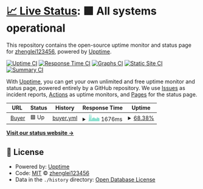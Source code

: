 # [📈 Live Status](https://zhenglei123456.github.io/canteen-upptime): <!--live status--> **🟩 All systems operational**

This repository contains the open-source uptime monitor and status page for [zhenglei123456](https://zhenglei123456.github.io/canteen-upptime), powered by [Upptime](https://github.com/upptime/upptime).

[![Uptime CI](https://github.com/zhenglei123456/canteen-upptime/workflows/Uptime%20CI/badge.svg)](https://github.com/zhenglei123456/canteen-upptime/actions?query=workflow%3A%22Uptime+CI%22)
[![Response Time CI](https://github.com/zhenglei123456/canteen-upptime/workflows/Response%20Time%20CI/badge.svg)](https://github.com/zhenglei123456/canteen-upptime/actions?query=workflow%3A%22Response+Time+CI%22)
[![Graphs CI](https://github.com/zhenglei123456/canteen-upptime/workflows/Graphs%20CI/badge.svg)](https://github.com/zhenglei123456/canteen-upptime/actions?query=workflow%3A%22Graphs+CI%22)
[![Static Site CI](https://github.com/zhenglei123456/canteen-upptime/workflows/Static%20Site%20CI/badge.svg)](https://github.com/zhenglei123456/canteen-upptime/actions?query=workflow%3A%22Static+Site+CI%22)
[![Summary CI](https://github.com/zhenglei123456/canteen-upptime/workflows/Summary%20CI/badge.svg)](https://github.com/zhenglei123456/canteen-upptime/actions?query=workflow%3A%22Summary+CI%22)

With [Upptime](https://upptime.js.org), you can get your own unlimited and free uptime monitor and status page, powered entirely by a GitHub repository. We use [Issues](https://github.com/zhenglei123456/canteen-upptime/issues) as incident reports, [Actions](https://github.com/zhenglei123456/canteen-upptime/actions) as uptime monitors, and [Pages](https://zhenglei123456.github.io/canteen-upptime) for the status page.

<!--start: status pages-->
<!-- This summary is generated by Upptime (https://github.com/upptime/upptime) -->
<!-- Do not edit this manually, your changes will be overwritten -->
<!-- prettier-ignore -->
| URL | Status | History | Response Time | Uptime |
| --- | ------ | ------- | ------------- | ------ |
| <img alt="" src="https://icons.duckduckgo.com/ip3/zhl.nat100.top.ico" height="13"> [Buyer](http://zhl.nat100.top/buyer/hits) | 🟩 Up | [buyer.yml](https://github.com/zhenglei123456/canteen-upptime/commits/HEAD/history/buyer.yml) | <details><summary><img alt="Response time graph" src="./graphs/buyer/response-time-week.png" height="20"> 1676ms</summary><br><a href="https://zhenglei123456.github.io/canteen-upptime/history/buyer"><img alt="Response time 1676" src="https://img.shields.io/endpoint?url=https%3A%2F%2Fraw.githubusercontent.com%2Fzhenglei123456%2Fcanteen-upptime%2FHEAD%2Fapi%2Fbuyer%2Fresponse-time.json"></a><br><a href="https://zhenglei123456.github.io/canteen-upptime/history/buyer"><img alt="24-hour response time 1982" src="https://img.shields.io/endpoint?url=https%3A%2F%2Fraw.githubusercontent.com%2Fzhenglei123456%2Fcanteen-upptime%2FHEAD%2Fapi%2Fbuyer%2Fresponse-time-day.json"></a><br><a href="https://zhenglei123456.github.io/canteen-upptime/history/buyer"><img alt="7-day response time 1676" src="https://img.shields.io/endpoint?url=https%3A%2F%2Fraw.githubusercontent.com%2Fzhenglei123456%2Fcanteen-upptime%2FHEAD%2Fapi%2Fbuyer%2Fresponse-time-week.json"></a><br><a href="https://zhenglei123456.github.io/canteen-upptime/history/buyer"><img alt="30-day response time 1676" src="https://img.shields.io/endpoint?url=https%3A%2F%2Fraw.githubusercontent.com%2Fzhenglei123456%2Fcanteen-upptime%2FHEAD%2Fapi%2Fbuyer%2Fresponse-time-month.json"></a><br><a href="https://zhenglei123456.github.io/canteen-upptime/history/buyer"><img alt="1-year response time 1676" src="https://img.shields.io/endpoint?url=https%3A%2F%2Fraw.githubusercontent.com%2Fzhenglei123456%2Fcanteen-upptime%2FHEAD%2Fapi%2Fbuyer%2Fresponse-time-year.json"></a></details> | <details><summary><a href="https://zhenglei123456.github.io/canteen-upptime/history/buyer">68.38%</a></summary><a href="https://zhenglei123456.github.io/canteen-upptime/history/buyer"><img alt="All-time uptime 68.38%" src="https://img.shields.io/endpoint?url=https%3A%2F%2Fraw.githubusercontent.com%2Fzhenglei123456%2Fcanteen-upptime%2FHEAD%2Fapi%2Fbuyer%2Fuptime.json"></a><br><a href="https://zhenglei123456.github.io/canteen-upptime/history/buyer"><img alt="24-hour uptime 99.47%" src="https://img.shields.io/endpoint?url=https%3A%2F%2Fraw.githubusercontent.com%2Fzhenglei123456%2Fcanteen-upptime%2FHEAD%2Fapi%2Fbuyer%2Fuptime-day.json"></a><br><a href="https://zhenglei123456.github.io/canteen-upptime/history/buyer"><img alt="7-day uptime 68.38%" src="https://img.shields.io/endpoint?url=https%3A%2F%2Fraw.githubusercontent.com%2Fzhenglei123456%2Fcanteen-upptime%2FHEAD%2Fapi%2Fbuyer%2Fuptime-week.json"></a><br><a href="https://zhenglei123456.github.io/canteen-upptime/history/buyer"><img alt="30-day uptime 68.38%" src="https://img.shields.io/endpoint?url=https%3A%2F%2Fraw.githubusercontent.com%2Fzhenglei123456%2Fcanteen-upptime%2FHEAD%2Fapi%2Fbuyer%2Fuptime-month.json"></a><br><a href="https://zhenglei123456.github.io/canteen-upptime/history/buyer"><img alt="1-year uptime 68.38%" src="https://img.shields.io/endpoint?url=https%3A%2F%2Fraw.githubusercontent.com%2Fzhenglei123456%2Fcanteen-upptime%2FHEAD%2Fapi%2Fbuyer%2Fuptime-year.json"></a></details>

<!--end: status pages-->

[**Visit our status website →**](https://zhenglei123456.github.io/canteen-upptime)

## 📄 License

- Powered by: [Upptime](https://github.com/upptime/upptime)
- Code: [MIT](./LICENSE) © [zhenglei123456](https://zhenglei123456.github.io/canteen-upptime)
- Data in the `./history` directory: [Open Database License](https://opendatacommons.org/licenses/odbl/1-0/)
